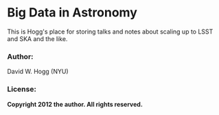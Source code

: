# Big Data in Astronomy

This is Hogg's place for storing talks and notes about scaling up to LSST and SKA and the like.

### Author:

David W. Hogg (NYU)

### License:

**Copyright 2012 the author.  All rights reserved.**
